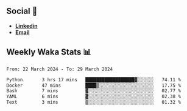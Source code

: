 ## Social 🔗

- [**Linkedin**](https://www.linkedin.com/in/trevorward001/)
- **<a href="mailto:trevorward001@gmail.com">Email<a>**

## Weekly Waka Stats 📊
<!--START_SECTION:waka-->

```txt
From: 22 March 2024 - To: 29 March 2024

Python       3 hrs 17 mins   ██████████████████▓░░░░░░   74.11 %
Docker       47 mins         ████▒░░░░░░░░░░░░░░░░░░░░   17.75 %
Bash         7 mins          ▓░░░░░░░░░░░░░░░░░░░░░░░░   02.77 %
YAML         6 mins          ▓░░░░░░░░░░░░░░░░░░░░░░░░   02.38 %
Text         3 mins          ▒░░░░░░░░░░░░░░░░░░░░░░░░   01.32 %
```

<!--END_SECTION:waka-->

<!--

Here are some ideas to get you started:

- 🔭 I’m currently working on (way to add branches committed on)
- 🌱 I’m currently learning Web Frameworks and Machine Learning! (Lisp, JS (react & angular), Python, and __)
- 💬 Ask me about ...
- 📫 How to reach me: 
- 😄 Pronouns: He/Him/His
- ⚡ Fun fact: ...

that-recsys-lab
-->
